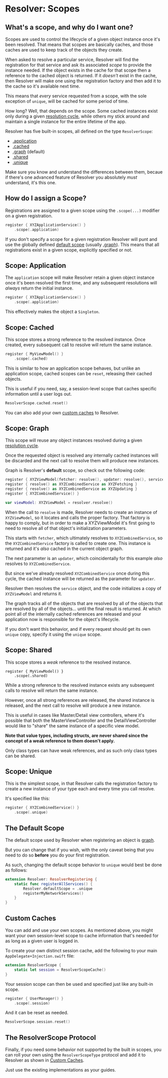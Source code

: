 #  Resolver: Scopes

## What's a scope, and why do I want one?

Scopes are used to control the lifecycle of a given object instance once it's been resolved. That means that scopes are basically caches, and those caches are used to keep track of the objects they create.

When asked to resolve a particular service, Resolver will find the registration for that service and ask its associated *scope* to provide the instance needed. If the object exists in the cache for that scope then a reference to the cached object is returned. If it *doesn't* exist in the cache, then Resolver will make one using the registration factory and then add it to the cache so it's available next time.

This means that *every* service requested from a scope, with the sole exception of `unique`,  will be cached for some period of time.

How long? Well, that depends on the scope. Some cached instances exist only during a given [resolution cycle](Cycle.md), while others my stick around and maintain a single instance for the entire lifetime of the app.

Resolver has five built-in scopes, all defined on the type `ResolverScope`:

* [.application](#application)
* [.cached](#cached)
* [.graph](#graph) (default)
* [.shared](#shared)
* [.unique](#unique)

Make sure you know and understand the differences between them, becaue if there's one advanced feature of Resolver you absolutely *must* understand, it's this one.

## How do I assign a Scope?

Registrations are assigned to a given scope using the `.scope(...)` modifier on a given registration.  

```swift
register { XYZApplicationService() }
    .scope(.application)
```

If you don't specify a scope for a given registration Resolver will punt and use the globally defined [default scope](#default) (usually [.graph](#graph)). This means that all registrations exist in a given scope, explicitly specified or not. 


## Scope: Application<a name=application></a>

The `application` scope will make Resolver retain a given object instance once it's been resolved the first time, and any subsequent resolutions will *always* return the initial instance.

```swift
register { XYZApplicationService() }
    .scope(.application)
```

This effectively makes the object a `Singleton`.

## Scope: Cached<a name=cached></a>

This scope stores a strong reference to the resolved instance. Once created, every subsequent call to resolve will return the same instance.

```swift
register { MyViewModel() }
    .scope(.cached)
```

This is similar to how an application scope behaves, but unlike an application scope, cached scopes can be `reset`, releasing their cached objects.

This is useful if you need, say, a session-level scope that caches specific information until a user logs out.

```swift
ResolverScope.cached.reset()
```

You can also add your own [custom caches](#custom) to Resolver.

## Scope: Graph<a name=graph></a>

This scope will reuse any object instances resolved during a given [resolution cycle](Cycle.md).

Once the requested object is resolved any internally cached instances will be discarded and the next call to resolve them will produce new instances.

Graph is Resolver's **default** scope, so check out the following code:

```swift
register { XYZViewModel(fetcher: resolve(), updater: resolve(), service: resolve()) }
register { resolve() as XYZCombinedService as XYZFetching }
register { resolve() as XYZCombinedService as XYZUpdating }
register { XYZCombinedService() }

var viewModel: XYZViewModel = resolver.resolve()
```

When the call to `resolve` is made, Resolver needs to create an instance of `XYZViewModel`, so it locates and calls the proper factory. That factory is happy to comply, but in order to make a XYZViewModel it's first going to need to resolve all of that object's initialization parameters.

This starts with `fetcher`, which ultimately resolves to `XYZCombinedService`, so the `XYZCombinedService` factory is called to create one. This instance is returned and it's *also* cached in the current object graph.

The next parameter is an `updater`, which coincidentally for this example *also* resolves to `XYZCombinedService`.

But since we've already resolved `XYZCombinedService` once during this cycle, the cached instance will be returned as the parameter for `updater`.

Resolver then resolves the `service` object, and the code initializes a copy of `XYZViewModel` and returns it.

The graph tracks all of the objects that are resolved by all of the objects that are resolved by all of the objects... until the final result is returned. At which point all of the internally cached references are released and your application now is responsible for the object's lifecycle.

If you don't want this behavior, and if every request should get its own `unique` copy, specify it using the `unique` scope.

## Scope: Shared<a name=shared></a>

This scope stores a *weak* reference to the resolved instance.

```
register { MyViewModel() }
    .scope(.shared)
```

While a strong reference to the resolved instance exists any subsequent calls to resolve will return the same instance.

However, once all strong references are released, the shared instance is released, and the next call to resolve will produce a new instance.

This is useful in cases like Master/Detail view controllers, where it's possible that both the MasterViewController and the DetailViewController would like to "share" the same instance of a specific view model.

**Note that value types, including structs, are never shared since the concept of a weak reference to them doesn't apply.**

Only class types can have weak references, and as such only class types can be shared.

## Scope: Unique<a name=unique></a>

This is the simplest scope, in that Resolver calls the registration factory to create a new instance of your type each and every time you call resolve.

It's specified like this:

```swift
register { XYZCombinedService() }
    .scope(.unique)
```

## The Default Scope<a name=default></a>

The default scope used by Resolver when registering an object is [graph](#graph).

But you can change that if you wish, with the only caveat being that you need to do so **before** you do your first registration.

As such, changing the default scope behavior to `unique` would best be done as follows:

```swift
extension Resolver: ResolverRegistering {
    static func registerAllServices() {
        Resolver.defaultScope = .unique
        registerMyNetworkServices()
    }
}
```

## Custom Caches<a name=custom></a>

You can add and use your own scopes. As mentioned above, you might want your own session-level scope to cache information that's needed for as long as a given user is logged in.

To create your own distinct session cache, add the following to your main `AppDelegate+Injection.swift` file:

```swift
extension ResolverScope {
    static let session = ResolverScopeCache()
}
```

Your session scope can then be used and specified just like any built-in scope.

```swift
register { UserManager() }
    .scope(.session)
```

And it can be reset as needed.

```swift
ResolverScope.session.reset()
```

## The ResolverScope Protocol

Finally, if you need some behavior not supported by the built in scopes, you can roll your own using the `ResolverScopeType` protocol and add it to Resolver as shown in [Custom Caches](#custom).

Just use the existing implementations as your guides.
